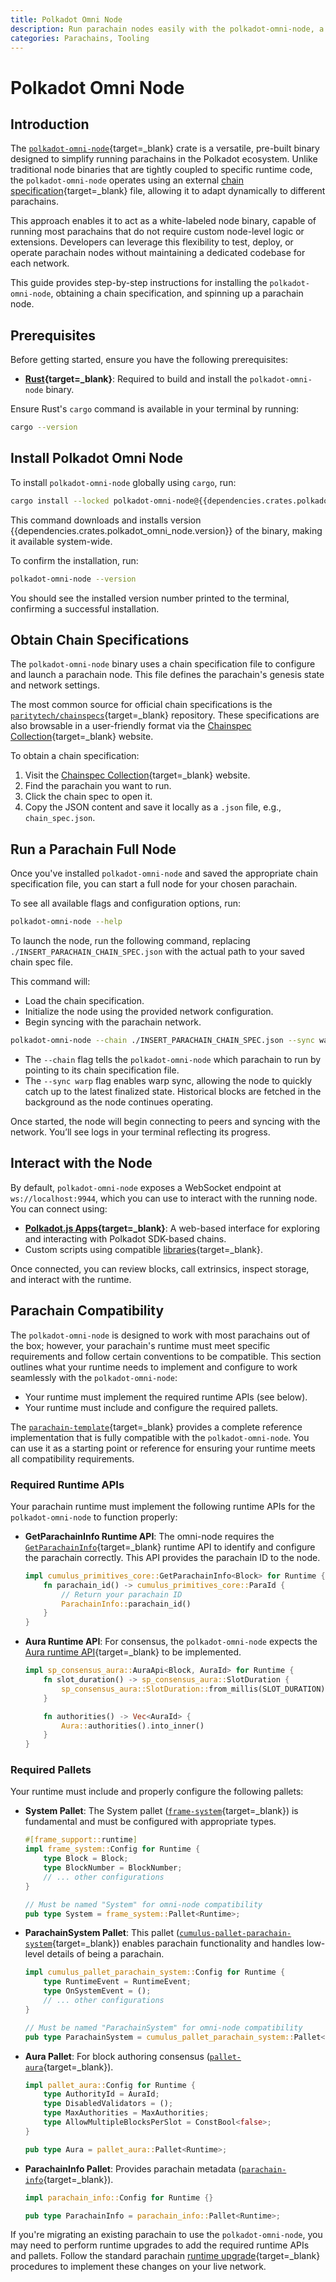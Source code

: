 ```yaml
---
title: Polkadot Omni Node
description: Run parachain nodes easily with the polkadot-omni-node, a white-labeled binary that can run parachain nodes using a single pre-built solution.
categories: Parachains, Tooling
---
```


# Polkadot Omni Node

## Introduction

The [`polkadot-omni-node`](https://crates.io/crates/polkadot-omni-node/{{dependencies.crates.polkadot_omni_node.version}}){target=\_blank} crate is a versatile, pre-built binary designed to simplify running parachains in the Polkadot ecosystem. Unlike traditional node binaries that are tightly coupled to specific runtime code, the `polkadot-omni-node` operates using an external [chain specification](/polkadot-protocol/glossary#chain-specification){target=\_blank} file, allowing it to adapt dynamically to different parachains.

This approach enables it to act as a white-labeled node binary, capable of running most parachains that do not require custom node-level logic or extensions. Developers can leverage this flexibility to test, deploy, or operate parachain nodes without maintaining a dedicated codebase for each network.

This guide provides step-by-step instructions for installing the `polkadot-omni-node`, obtaining a chain specification, and spinning up a parachain node.

## Prerequisites

Before getting started, ensure you have the following prerequisites:

- **[Rust](https://www.rust-lang.org/tools/install){target=\_blank}**: Required to build and install the `polkadot-omni-node` binary.

Ensure Rust's `cargo` command is available in your terminal by running:

```bash
cargo --version
```

## Install Polkadot Omni Node

To install `polkadot-omni-node` globally using `cargo`, run:

```bash
cargo install --locked polkadot-omni-node@{{dependencies.crates.polkadot_omni_node.version}}
```

This command downloads and installs version {{dependencies.crates.polkadot_omni_node.version}} of the binary, making it available system-wide.

To confirm the installation, run:

```bash
polkadot-omni-node --version
```

You should see the installed version number printed to the terminal, confirming a successful installation.

## Obtain Chain Specifications

The `polkadot-omni-node` binary uses a chain specification file to configure and launch a parachain node. This file defines the parachain's genesis state and network settings.

The most common source for official chain specifications is the [`paritytech/chainspecs`](https://github.com/paritytech/chainspecs){target=\_blank} repository. These specifications are also browsable in a user-friendly format via the [Chainspec Collection](https://paritytech.github.io/chainspecs/){target=\_blank} website.

To obtain a chain specification:

1. Visit the [Chainspec Collection](https://paritytech.github.io/chainspecs/){target=\_blank} website.
2. Find the parachain you want to run.
3. Click the chain spec to open it.
4. Copy the JSON content and save it locally as a `.json` file, e.g., `chain_spec.json`.

## Run a Parachain Full Node

Once you've installed `polkadot-omni-node` and saved the appropriate chain specification file, you can start a full node for your chosen parachain.

To see all available flags and configuration options, run:

```bash
polkadot-omni-node --help
```

To launch the node, run the following command, replacing `./INSERT_PARACHAIN_CHAIN_SPEC.json` with the actual path to your saved chain spec file.

This command will:

- Load the chain specification.
- Initialize the node using the provided network configuration.
- Begin syncing with the parachain network.

```bash
polkadot-omni-node --chain ./INSERT_PARACHAIN_CHAIN_SPEC.json --sync warp
```

- The `--chain` flag tells the `polkadot-omni-node` which parachain to run by pointing to its chain specification file.
- The `--sync warp` flag enables warp sync, allowing the node to quickly catch up to the latest finalized state. Historical blocks are fetched in the background as the node continues operating.

Once started, the node will begin connecting to peers and syncing with the network. You’ll see logs in your terminal reflecting its progress.

## Interact with the Node

By default, `polkadot-omni-node` exposes a WebSocket endpoint at `ws://localhost:9944`,  which you can use to interact with the running node. You can connect using:

- **[Polkadot.js Apps](https://polkadot.js.org/apps/#/explorer){target=\_blank}**: A web-based interface for exploring and interacting with Polkadot SDK-based chains.
- Custom scripts using compatible [libraries](/develop/toolkit/api-libraries/){target=\_blank}.

Once connected, you can review blocks, call extrinsics, inspect storage, and interact with the runtime.

## Parachain Compatibility

The `polkadot-omni-node` is designed to work with most parachains out of the box; however, your parachain's runtime must meet specific requirements and follow certain conventions to be compatible. This section outlines what your runtime needs to implement and configure to work seamlessly with the `polkadot-omni-node`:

- Your runtime must implement the required runtime APIs (see below).
- Your runtime must include and configure the required pallets.

The [`parachain-template`](https://github.com/paritytech/polkadot-sdk-parachain-template/tree/v0.0.4){target=_blank} provides a complete reference implementation that is fully compatible with the `polkadot-omni-node`. You can use it as a starting point or reference for ensuring your runtime meets all compatibility requirements.

### Required Runtime APIs

Your parachain runtime must implement the following runtime APIs for the `polkadot-omni-node` to function properly:

- **GetParachainInfo Runtime API**: The omni-node requires the [`GetParachainInfo`](https://paritytech.github.io/polkadot-sdk/master/cumulus_primitives_core/trait.GetParachainInfo.html){target=\_blank} runtime API to identify and configure the parachain correctly. This API provides the parachain ID to the node.

    ```rust title="runtime/src/apis.rs"
    impl cumulus_primitives_core::GetParachainInfo<Block> for Runtime {
        fn parachain_id() -> cumulus_primitives_core::ParaId {
            // Return your parachain ID
            ParachainInfo::parachain_id()
        }
    }
    ```

- **Aura Runtime API**: For consensus, the `polkadot-omni-node` expects the [Aura runtime API](https://paritytech.github.io/polkadot-sdk/master/polkadot_sdk_frame/runtime/apis/trait.AuraApi.html){target=\_blank} to be implemented.

    ```rust title="runtime/src/apis.rs"
    impl sp_consensus_aura::AuraApi<Block, AuraId> for Runtime {
        fn slot_duration() -> sp_consensus_aura::SlotDuration {
            sp_consensus_aura::SlotDuration::from_millis(SLOT_DURATION)
        }

        fn authorities() -> Vec<AuraId> {
            Aura::authorities().into_inner()
        }
    }
    ```

### Required Pallets

Your runtime must include and properly configure the following pallets:

- **System Pallet**: The System pallet ([`frame-system`](https://paritytech.github.io/polkadot-sdk/master/polkadot_sdk_frame/prelude/frame_system/index.html){target=\_blank}) is fundamental and must be configured with appropriate types.

    ```rust title="runtime/src/lib.rs"
    #[frame_support::runtime]
    impl frame_system::Config for Runtime {
        type Block = Block;
        type BlockNumber = BlockNumber;
        // ... other configurations
    }

    // Must be named "System" for omni-node compatibility
    pub type System = frame_system::Pallet<Runtime>;
    ```

- **ParachainSystem Pallet**: This pallet ([`cumulus-pallet-parachain-system`](https://paritytech.github.io/polkadot-sdk/master/cumulus_pallet_parachain_system/index.html){target=\_blank}) enables parachain functionality and handles low-level details of being a parachain.

    ```rust title="runtime/src/lib.rs"
    impl cumulus_pallet_parachain_system::Config for Runtime {
        type RuntimeEvent = RuntimeEvent;
        type OnSystemEvent = ();
        // ... other configurations
    }

    // Must be named "ParachainSystem" for omni-node compatibility  
    pub type ParachainSystem = cumulus_pallet_parachain_system::Pallet<Runtime>;
    ```

- **Aura Pallet**: For block authoring consensus ([`pallet-aura`](https://paritytech.github.io/polkadot-sdk/master/pallet_aura/index.html){target=\_blank}).

    ```rust title="runtime/src/lib.rs"
    impl pallet_aura::Config for Runtime {
        type AuthorityId = AuraId;
        type DisabledValidators = ();
        type MaxAuthorities = MaxAuthorities;
        type AllowMultipleBlocksPerSlot = ConstBool<false>;
    }

    pub type Aura = pallet_aura::Pallet<Runtime>;
    ```

- **ParachainInfo Pallet**: Provides parachain metadata ([`parachain-info`](https://paritytech.github.io/polkadot-sdk/master/staging_parachain_info/index.html){target=\_blank}).

    ```rust title="runtime/src/lib.rs"
    impl parachain_info::Config for Runtime {}

    pub type ParachainInfo = parachain_info::Pallet<Runtime>;
    ```

If you're migrating an existing parachain to use the `polkadot-omni-node`, you may need to perform runtime upgrades to add the required runtime APIs and pallets. Follow the standard parachain [runtime upgrade](/parachains/runtime-maintenance/){target=\_blank} procedures to implement these changes on your live network.